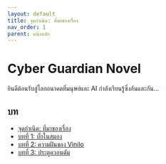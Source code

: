 ```yaml
---
layout: default
title: จุดกำเนิด: ที่มาของเรื่อง
nav_order: 1
parent: หน้าหลัก
---
```



# Cyber Guardian Novel

ยินดีต้อนรับสู่โลกอนาคตที่มนุษย์และ AI กำลังเรียนรู้ซึ่งกันและกัน...

## บท

- [จุดกำเนิด: ที่มาของเรื่อง](story/chapter0/chapter0.md)
- [บทที่ 1: บั๊กในสมอง](story/chapter1/chapter1.md)
- [บทที่ 2: ความฝันของ Vinilo](story/chapter2/chapter2.md)
- [บทที่ 3: ประตูควอนตัม](story/chapter3/chapter3.md)


